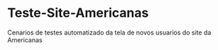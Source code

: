 # Teste-Site-Americanas
Cenarios de testes automatizado da tela de novos usuarios do site da Americanas
